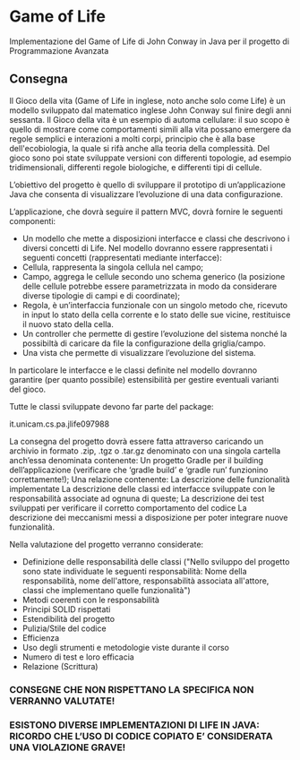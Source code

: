 # Game of Life
Implementazione del Game of Life di John Conway in Java per il progetto di Programmazione Avanzata

<!-- ABOUT THE PROJECT -->
## Consegna

Il Gioco della vita (Game of Life in inglese, noto anche solo come Life) è un modello sviluppato dal matematico inglese John Conway sul finire degli anni sessanta. Il Gioco della vita è un esempio di automa cellulare: il suo scopo è quello di mostrare come comportamenti simili alla vita possano emergere da regole semplici e interazioni a molti corpi, principio che è alla base dell'ecobiologia, la quale si rifà anche alla teoria della complessità. Del gioco sono poi state sviluppate versioni con differenti topologie, ad esempio tridimensionali, differenti regole biologiche, e differenti tipi di cellule.

L’obiettivo del progetto è quello di sviluppare il prototipo di un’applicazione Java che consenta di visualizzare l’evoluzione di una data configurazione.

L’applicazione, che dovrà seguire il pattern MVC, dovrà fornire le seguenti componenti:
* Un modello che mette a disposizioni interfacce e classi che descrivono i diversi concetti di Life. Nel modello dovranno essere rappresentati i seguenti concetti (rappresentati mediante interfacce):
* Cellula, rappresenta la singola cellula nel campo;
* Campo, aggrega le cellule secondo uno schema generico (la posizione delle cellule potrebbe essere parametrizzata in modo da considerare diverse tipologie di campi e di coordinate);
* Regola,  è un’interfaccia funzionale con un singolo metodo che, ricevuto in input lo stato della cella corrente e lo stato delle sue vicine, restituisce il nuovo stato della cella. 
* Un controller che permette di gestire l’evoluzione del sistema nonché la possibiltà di caricare da file la configurazione della griglia/campo.
* Una vista che permette di visualizzare l’evoluzione del sistema.

In particolare le interfacce e le classi definite nel modello dovranno garantire (per quanto possibile) estensibilità per gestire eventuali varianti del gioco. 

Tutte le classi sviluppate devono far parte del package:

it.unicam.cs.pa.jlife097988<matricola> 

La consegna del progetto dovrà essere fatta attraverso caricando un archivio in formato .zip, .tgz o .tar.gz denominato <Cognome><Nome><Matricola> con una singola cartella anch’essa denominata <Cognome><Nome><Matricola> contenente:
Un progetto Gradle per il building dell’applicazione (verificare che ‘gradle build’ e ‘gradle run’ funzionino correttamente!);
Una relazione contenente:
La descrizione delle funzionalità implementate
La descrizione delle classi ed interfacce sviluppate con le responsabilità associate ad ognuna di queste;
La descrizione dei test sviluppati per verificare il corretto comportamento del codice
La descrizione dei meccanismi messi a disposizione per poter integrare nuove funzionalità.

Nella valutazione del progetto verranno considerate:
* Definizione delle responsabilità delle classi	("Nello sviluppo del progetto sono state individuate le seguenti responsabilità: Nome della responsabilità, nome dell'attore, responsabilità associata all'attore, classi che implementano quelle funzionalità")
* Metodi coerenti con le responsabilità	
* Principi SOLID rispettati	
* Estendibilità del progetto	
* Pulizia/Stile del codice	
* Efficienza	
* Uso degli strumenti e metodologie viste durante il corso	
* Numero di test e loro efficacia	
* Relazione (Scrittura)

<!-- AVVERTENZE -->
### CONSEGNE CHE NON RISPETTANO LA SPECIFICA NON VERRANNO VALUTATE!

### ESISTONO DIVERSE IMPLEMENTAZIONI DI LIFE IN JAVA: RICORDO CHE L’USO DI CODICE COPIATO E’ CONSIDERATA UNA VIOLAZIONE GRAVE!

